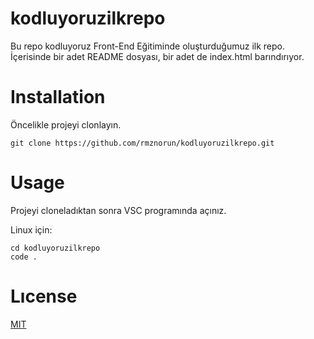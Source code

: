 # kodluyoruzilkrepo
Bu repo kodluyoruz Front-End Eğitiminde oluşturduğumuz ilk repo. İçerisinde bir adet README dosyası, bir adet de index.html barındırıyor.


# Installation
Öncelikle projeyi clonlayın.
```
git clone https://github.com/rmznorun/kodluyoruzilkrepo.git
```
# Usage 
Projeyi cloneladıktan sonra VSC programında açınız.

Linux için:
```
cd kodluyoruzilkrepo
code .
```
# Lıcense
[MIT](https://choosealicense.com/licenses/mit/)
